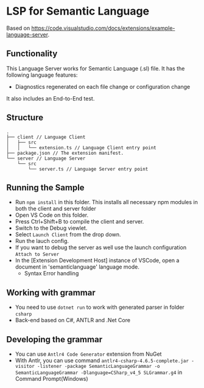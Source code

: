 # LSP for Semantic Language

Based on https://code.visualstudio.com/docs/extensions/example-language-server.

## Functionality

This Language Server works for Semantic Language (.sl) file. It has the following language features:
- Diagnostics regenerated on each file change or configuration change

It also includes an End-to-End test.

## Structure

```
.
├── client // Language Client
│   ├── src
│   │   └── extension.ts // Language Client entry point
├── package.json // The extension manifest.
└── server // Language Server
    └── src
        └── server.ts // Language Server entry point
```

## Running the Sample

- Run `npm install` in this folder. This installs all necessary npm modules in both the client and server folder
- Open VS Code on this folder.
- Press Ctrl+Shift+B to compile the client and server.
- Switch to the Debug viewlet.
- Select `Launch Client` from the drop down.
- Run the lauch config.
- If you want to debug the server as well use the launch configuration `Attach to Server`
- In the [Extension Development Host] instance of VSCode, open a document in 'semanticlanguage' language mode.
  - Syntax Error handling

## Working with grammar

- You need to use `dotnet run` to work with generated parser in folder `csharp`
- Back-end based on C#, ANTLR and .Net Core

## Developing the grammar

- You can use `Antlr4 Code Generator` extension from NuGet
- With Antlr, you can use command `antlr4-csharp-4.6.5-complete.jar -visitor -listener -package SemanticLanguageGrammar -o SemanticLanguageGrammar -Dlanguage=CSharp_v4_5 SLGrammar.g4` in Command Prompt(Windows)

